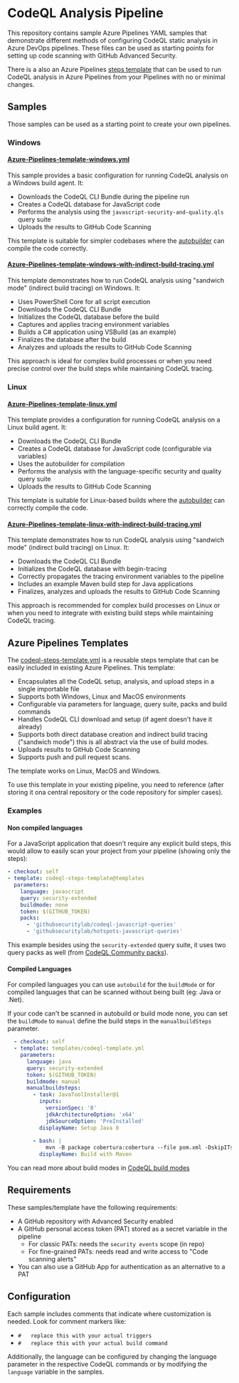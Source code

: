 # CodeQL Analysis Pipeline

This repository contains sample Azure Pipelines YAML samples that demonstrate different methods of configuring CodeQL static analysis in Azure DevOps pipelines. These files can be used as starting points for setting up code scanning with GitHub Advanced Security.

There is a also an Azure Pipelines [steps template](https://learn.microsoft.com/en-us/azure/devops/pipelines/process/templates) that can be used to run CodeQL analysis in Azure Pipelines from your Pipelines with no or minimal changes.

## Samples

Those samples can be used as a starting point to create your own pipelines.

### Windows

#### [Azure-Pipelines-template-windows.yml](Azure-Pipelines-template-windows.yml)

This sample provides a basic configuration for running CodeQL analysis on a Windows build agent. It:
- Downloads the CodeQL CLI Bundle during the pipeline run
- Creates a CodeQL database for JavaScript code
- Performs the analysis using the `javascript-security-and-quality.qls` query suite
- Uploads the results to GitHub Code Scanning

This template is suitable for simpler codebases where the [autobuilder](https://docs.github.com/en/code-security/code-scanning/creating-an-advanced-setup-for-code-scanning/codeql-code-scanning-for-compiled-languages#about-autobuild-for-codeql) can compile the code correctly.

#### [Azure-Pipelines-template-windows-with-indirect-build-tracing.yml](Azure-Pipelines-template-windows-with-indirect-build-tracing.yml)

This template demonstrates how to run CodeQL analysis using "sandwich mode" (indirect build tracing) on Windows. It:
- Uses PowerShell Core for all script execution
- Downloads the CodeQL CLI Bundle
- Initializes the CodeQL database before the build
- Captures and applies tracing environment variables
- Builds a C# application using VSBuild (as an example)
- Finalizes the database after the build
- Analyzes and uploads the results to GitHub Code Scanning

This approach is ideal for complex build processes or when you need precise control over the build steps while maintaining CodeQL tracing.

### Linux

#### [Azure-Pipelines-template-linux.yml](Azure-Pipelines-template-linux.yml)

This template provides a configuration for running CodeQL analysis on a Linux build agent. It:
- Downloads the CodeQL CLI Bundle
- Creates a CodeQL database for JavaScript code (configurable via variables)
- Uses the autobuilder for compilation
- Performs the analysis with the language-specific security and quality query suite
- Uploads the results to GitHub Code Scanning

This template is suitable for Linux-based builds where the [autobuilder](https://docs.github.com/en/code-security/code-scanning/creating-an-advanced-setup-for-code-scanning/codeql-code-scanning-for-compiled-languages#about-autobuild-for-codeql) can correctly compile the code.

#### [Azure-Pipelines-template-linux-with-indirect-build-tracing.yml](Azure-Pipelines-template-linux-with-indirect-build-tracing.yml)

This template demonstrates how to run CodeQL analysis using "sandwich mode" (indirect build tracing) on Linux. It:
- Downloads the CodeQL CLI Bundle
- Initializes the CodeQL database with begin-tracing
- Correctly propagates the tracing environment variables to the pipeline
- Includes an example Maven build step for Java applications
- Finalizes, analyzes and uploads the results to GitHub Code Scanning

This approach is recommended for complex build processes on Linux or when you need to integrate with existing build steps while maintaining CodeQL tracing.

## Azure Pipelines Templates

The [codeql-steps-template.yml](codeql-steps-template.yml) is a reusable steps template that can be easily included in existing Azure Pipelines. This template:

- Encapsulates all the CodeQL setup, analysis, and upload steps in a single importable file
- Supports both Windows, Linux and MacOS environments
- Configurable via parameters for language, query suite, packs and build commands
- Handles CodeQL CLI download and setup (if agent doesn't have it already)
- Supports both direct database creation and indirect build tracing ("sandwich mode") this is all abstract via the use of build modes.
- Uploads results to GitHub Code Scanning
- Supports push and pull request scans.

The template works on Linux, MacOS and Windows.

To use this template in your existing pipeline, you need to reference (after storing it ona central repository or the code repository for simpler cases).

### Examples

#### Non compiled languages

For a JavaScript application that doesn't require any explicit build steps, this would allow to easily scan your project from your pipeline (showing only the steps):

```yaml
- checkout: self
- template: codeql-steps-template@templates
  parameters:
    language: javascript
    query: security-extended
    buildmode: none
    token: $(GITHUB_TOKEN)
    packs:
      - 'githubsecuritylab/codeql-javascript-queries'
      - 'githubsecuritylab/hotspots-javascript-queries'
```

This example besides using the `security-extended` query suite, it uses two query packs as well (from [CodeQL Community packs](https://github.com/GitHubSecurityLab/CodeQL-Community-Packs)).

#### Compiled Languages

For compiled languages you can use `autobuild` for the `buildMode` or for compiled languages that can be scanned without being built (eg: Java or .Net).

If your code can't be scanned in autobuild or build mode none, you can set the `buildMode` to `manual` define the build steps in the `manualbuildSteps` parameter.

```yaml
  - checkout: self
  - template: templates/codeql-template.yml
    parameters:
      language: java
      query: security-extended
      token: $(GITHUB_TOKEN)
      buildmode: manual
      manualbuildsteps:
        - task: JavaToolInstaller@1
          inputs:
            versionSpec: '8'
            jdkArchitectureOption: 'x64'
            jdkSourceOption: 'PreInstalled'
          displayName: Setup Java 8
        
        - bash: |
            mvn -B package cobertura:cobertura --file pom.xml -DskipITs --batch-mode --quiet
          displayName: Build with Maven
```

You can read more about build modes in [CodeQL build modes](https://docs.github.com/en/code-security/code-scanning/creating-an-advanced-setup-for-code-scanning/codeql-code-scanning-for-compiled-languages#codeql-build-modes)

## Requirements

These samples/template have the following requirements:
- A GitHub repository with Advanced Security enabled
- A GitHub personal access token (PAT) stored as a secret variable in the pipeline
  - For classic PATs: needs the `security events` scope (in repo)
  - For fine-grained PATs: needs read and write access to "Code scanning alerts"
- You can also use a GitHub App for authentication as an alternative to a PAT

## Configuration

Each sample includes comments that indicate where customization is needed. Look for comment markers like:
- `#   replace this with your actual triggers`
- `#   replace this with your actual build command`

Additionally, the language can be configured by changing the language parameter in the respective CodeQL commands or by modifying the `language` variable in the samples.
